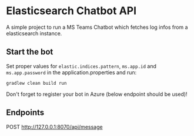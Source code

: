 # Elasticsearch Chatbot API

A simple project to run a MS Teams Chatbot which fetches log infos from a elasticsearch instance.

## Start the bot

Set proper values for `elastic.indices.pattern`, `ms.app.id` and `ms.app.password` in the application.properties and run:

```
gradlew clean build run
```

Don't forget to register your bot in Azure (below endpoint should be used)! 

## Endpoints

POST http://127.0.0.1:8070/api/message